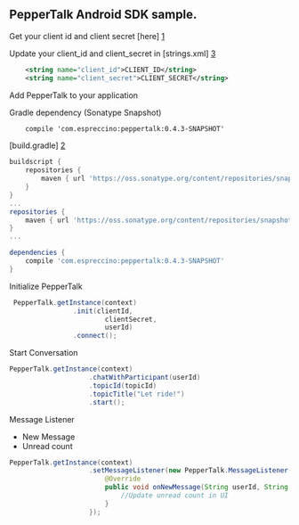 PepperTalk Android SDK sample.
-----------------------------

Get your client id and client secret [here] [1]

Update your client_id and client_secret in [strings.xml] [3]

```xml
    <string name="client_id">CLIENT_ID</string>
    <string name="client_secret">CLIENT_SECRET</string> 
```

Add PepperTalk to your application

Gradle dependency (Sonatype Snapshot)
```xml
    compile 'com.espreccino:peppertalk:0.4.3-SNAPSHOT'
```

[build.gradle] [2]

```groovy
buildscript {
    repositories {
        maven { url 'https://oss.sonatype.org/content/repositories/snapshots'}
    }
}
...
repositories {
    maven { url 'https://oss.sonatype.org/content/repositories/snapshots'}
}
...

dependencies {
    compile 'com.espreccino:peppertalk:0.4.3-SNAPSHOT'
}

```
Initialize PepperTalk

```java
 PepperTalk.getInstance(context)
                .init(clientId,
                        clientSecret,
                        userId)
                .connect();
```

Start Conversation

```java
PepperTalk.getInstance(context)
                    .chatWithParticipant(userId)
                    .topicId(topicId)
                    .topicTitle("Let ride!")
                    .start();
```

Message Listener 
- New Message
- Unread count

```java
PepperTalk.getInstance(context)
                    .setMessageListener(new PepperTalk.MessageListener() {
                        @Override
                        public void onNewMessage(String userId, String topicId, int unreadCount) {
                            //Update unread count in UI
                        }
                    });
```

[1]: https://console.getpeppertalk.com/ "PepperTalk"
[2]: https://github.com/Espreccino/PepperTalkAndroidSDK-Examples/blob/master/app/build.gradle "build.gralde"
[3]: https://github.com/Espreccino/PepperTalkAndroidSDK-Examples/blob/master/app/src/main/res/values/strings.xml#L6 "strings.xml"
